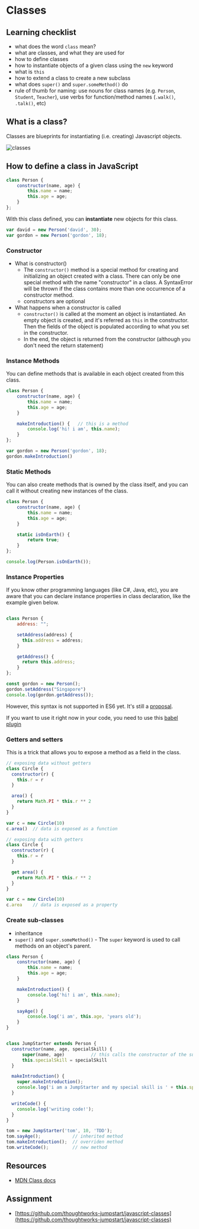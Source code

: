 # Classes

## Learning checklist

* what does the word `class` mean?
* what are classes, and what they are used for
* how to define classes
* how to instantiate objects of a given class using the `new` keyword
* what is `this`
* how to extend a class to create a new subclass
* what does `super()` and `super.someMethod()` do
* rule of thumb for naming: use nouns for class names \(e.g. `Person`, `Student`, `Teacher`\), use verbs for function/method names \(`.walk()`, `.talk()`, etc\)

## What is a class?

Classes are blueprints for instantiating \(i.e. creating\) Javascript objects. 

![classes](../../.gitbook/assets/class_inheritance.png)

## How to define a class in JavaScript

```javascript
class Person {
    constructor(name, age) {
        this.name = name;
        this.age = age;
    }
};
```

With this class defined, you can **instantiate** new objects for this class.

```javascript
var david = new Person('david', 30);
var gordon = new Person('gordon', 18);
```

### Constructor

* What is constructor\(\)
  * The `constructor()` method is a special method for creating and initializing an object created with a class. There can only be one special method with the name "constructor" in a class. A SyntaxError will be thrown if the class contains more than one occurrence of a constructor method.
  * constructors are optional
* What happens when a constructor is called
  * `constructor()` is called at the moment an object is instantiated. An empty object is created, and it's referred as `this` in the constructor. Then the fields of the object is populated according to what you set in the constructor.
  * In the end, the object is returned from the constructor (although you don't need the return statement)

### Instance Methods

You can define methods that is available in each object created from this class.

```javascript
class Person {
    constructor(name, age) {
        this.name = name;
        this.age = age;
    }

    makeIntroduction() {   // this is a method
        console.log('hi! i am', this.name);
    }
};

var gordon = new Person('gordon', 18);
gordon.makeIntroduction()
```

### Static Methods

You can also create methods that is owned by the class itself, and you can call it without creating new instances of the class.

```javascript
class Person {
    constructor(name, age) {
        this.name = name;
        this.age = age;
    }

    static isOnEarth() {
        return true;
    }
};

console.log(Person.isOnEarth());
```

### Instance Properties

If you know other programming languages (like C#, Java, etc), you are aware that you can declare instance properties in class declaration, like the example given below.

```javascript

class Person {
    address: "";

    setAddress(address) {
      this.address = address;
    }

    getAddress() {
      return this.address;
    }
};

const gordon = new Person();
gordon.setAddress("Singapore")
console.log(gordon.getAddress());

```

However, this syntax is not supported in ES6 yet. It's still a [proposal](https://tc39.github.io/proposal-class-public-fields/).

If you want to use it right now in your code, you need to use this [babel plugin](https://babeljs.io/docs/en/babel-plugin-transform-class-properties)

### Getters and setters

This is a trick that allows you to expose a method as a field in the class.

```javascript
// exposing data without getters
class Circle {
  constructor(r) {
    this.r = r
  }

  area() {
    return Math.PI * this.r ** 2
  }
}

var c = new Circle(10)
c.area()  // data is exposed as a function

// exposing data with getters
class Circle {
  constructor(r) {
    this.r = r
  }

  get area() {
    return Math.PI * this.r ** 2
  }
}

var c = new Circle(10)
c.area    // data is exposed as a property
```

### Create sub-classes

* inheritance
* `super()` and `super.someMethod()` - The `super` keyword is used to call methods on an object's parent.

```javascript
class Person {
    constructor(name, age) {
        this.name = name;
        this.age = age;
    }

    makeIntroduction() {
        console.log('hi! i am', this.name);
    }

    sayAge() {
        console.log('i am', this.age, 'years old');
    }
}


class JumpStarter extends Person {
  constructor(name, age, specialSkill) {
      super(name, age)          // this calls the constructor of the super class (Person)
      this.specialSkill = specialSkill
  }

  makeIntroduction() {
    super.makeIntroduction();
    console.log('i am a JumpStarter and my special skill is ' + this.specialSkill );
  }

  writeCode() {
    console.log('writing code!');
  }
}

tom = new JumpStarter('tom', 10, 'TDD');
tom.sayAge();            // inherited method
tom.makeIntroduction();  // overriden method
tom.writeCode();         // new method
```

## Resources

* [MDN Class docs](https://developer.mozilla.org/en-US/docs/Web/JavaScript/Reference/Classes)

## Assignment

* [https://github.com/thoughtworks-jumpstart/javascript-classes](https://github.com/thoughtworks-jumpstart/javascript-classes)

